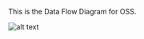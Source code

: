 This is the Data Flow Diagram for OSS.


![alt text](https://cloud.githubusercontent.com/assets/9740504/18648579/dc519b0e-7e80-11e6-9807-397c88335cb1.png)

